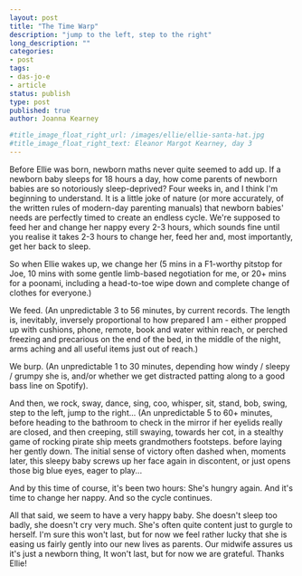 ```yaml
---
layout: post
title: "The Time Warp"
description: "jump to the left, step to the right"
long_description: ""
categories:
- post
tags:
- das-jo-e
- article
status: publish
type: post
published: true
author: Joanna Kearney

#title_image_float_right_url: /images/ellie/ellie-santa-hat.jpg
#title_image_float_right_text: Eleanor Margot Kearney, day 3
---
```


Before Ellie was born, newborn maths never quite seemed to add up. If a newborn baby sleeps for 18 hours a day, how come parents of newborn babies are so notoriously sleep-deprived? Four weeks in, and I think I'm beginning to understand. It is a little joke of nature (or more accurately, of the written rules of modern-day parenting manuals) that newborn babies' needs are perfectly timed to create an endless cycle. We're supposed to feed her and change her nappy every 2-3 hours, which sounds fine until you realise it takes 2-3 hours to change her, feed her and, most importantly, get her back to sleep.

So when Ellie wakes up, we change her (5 mins in a F1-worthy pitstop for Joe, 10 mins with some gentle limb-based negotiation for me, or 20+ mins for a poonami, including a head-to-toe wipe down and complete change of clothes for everyone.)

We feed. (An unpredictable 3 to 56 minutes, by current records. The length is, inevitably, inversely proportional to how prepared I am - either propped up with cushions, phone, remote, book and water within reach, or perched freezing and precarious on the end of the bed, in the middle of the night, arms aching and all useful items just out of reach.)

We burp. (An unpredictable 1 to 30 minutes, depending how windy / sleepy / grumpy she is, and/or whether we get distracted patting along to a good bass line on Spotify).

And then, we rock, sway, dance, sing, coo, whisper, sit, stand, bob, swing, step to the left, jump to the right... (An unpredictable 5 to 60+ minutes, before heading to the bathroom to check in the mirror if her eyelids really are closed, and then creeping, still swaying, towards her cot, in a stealthy game of rocking pirate ship meets grandmothers footsteps. before laying her gently down. The initial sense of victory often dashed when, moments later, this sleepy baby screws up her face again in discontent, or just opens those big blue eyes, eager to play...

And by this time of course, it's been two hours: She's hungry again. And it's time to change her nappy. And so the cycle continues.

All that said, we seem to have a very happy baby. She doesn't sleep too badly, she doesn't cry very much. She's often quite content just to gurgle to herself. I'm sure this won't last, but for now we feel rather lucky that she is easing us fairly gently into our new lives as parents. Our midwife assures us it's just a newborn thing, It won't last, but for now we are grateful. Thanks Ellie!
